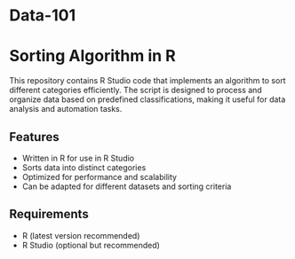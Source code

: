 # Data-101
# Sorting Algorithm in R

This repository contains R Studio code that implements an algorithm to sort different categories efficiently. The script is designed to process and organize data based on predefined classifications, making it useful for data analysis and automation tasks.

## Features
- Written in R for use in R Studio
- Sorts data into distinct categories
- Optimized for performance and scalability
- Can be adapted for different datasets and sorting criteria

## Requirements
- R (latest version recommended)
- R Studio (optional but recommended)